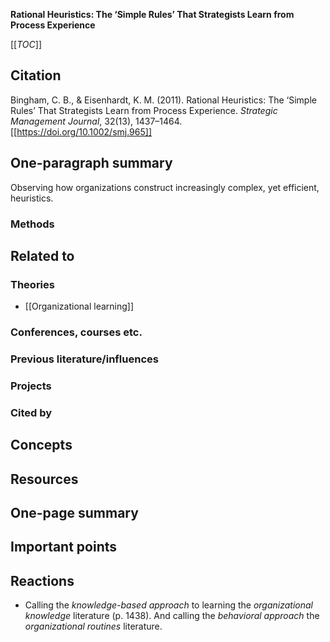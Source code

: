 **Rational Heuristics: The ‘Simple Rules’ That Strategists Learn from Process Experience**

[[_TOC_]]

## Citation

Bingham, C. B., & Eisenhardt, K. M. (2011). Rational Heuristics: The ‘Simple Rules’ That Strategists Learn from Process Experience. *Strategic Management Journal*, 32(13), 1437–1464. [[https://doi.org/10.1002/smj.965]]

## One-paragraph summary

Observing how organizations construct increasingly complex, yet efficient, heuristics.

### Methods

## Related to

### Theories
* [[Organizational learning]]

### Conferences, courses etc.

### Previous literature/influences

### Projects

### Cited by

## Concepts

## Resources

## One-page summary

## Important points

## Reactions
* Calling the *knowledge-based approach* to learning the *organizational knowledge* literature (p. 1438). And calling the *behavioral approach* the *organizational routines* literature.